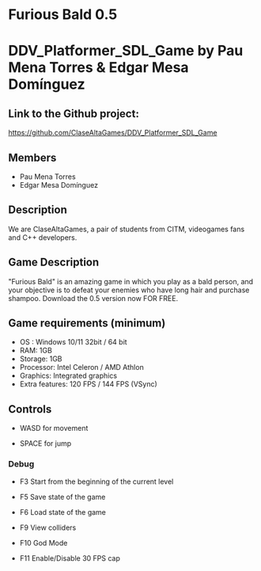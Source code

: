 # Furious Bald 0.5
# DDV_Platformer_SDL_Game by Pau Mena Torres & Edgar Mesa Domínguez

## Link to the Github project:
https://github.com/ClaseAltaGames/DDV_Platformer_SDL_Game

## Members
- Pau Mena Torres
- Edgar Mesa Domínguez

## Description
We are ClaseAltaGames, a pair of students from CITM, videogames fans and C++ developers.

## Game Description
"Furious Bald" is an amazing game in which you play as a bald person, and your objective is to defeat your enemies who have long hair and purchase shampoo. Download the 0.5 version now FOR FREE.

## Game requirements (minimum)
- OS : Windows 10/11 32bit / 64 bit
- RAM: 1GB
- Storage: 1GB 
- Processor: Intel Celeron / AMD Athlon
- Graphics: Integrated graphics
- Extra features: 120 FPS / 144 FPS (VSync)

## Controls
- WASD for movement
    
- SPACE for jump

### Debug    
- F3 Start from the beginning of the current level

- F5 Save state of the game

- F6 Load state of the game

- F9 View colliders 

- F10 God Mode 

- F11 Enable/Disable 30 FPS cap
